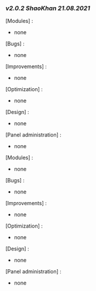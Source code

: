 ### _v2.0.2	ShaoKhan 21.08.2021_
[Modules] :
- none

[Bugs] :
- none

[Improvements] :
- none

[Optimization] :
- none

[Design] :
- none

[Panel administration] :
- none

[Modules] :
- none

[Bugs] :
- none

[Improvements] :
- none

[Optimization] :
- none

[Design] :
- none

[Panel administration] :
- none